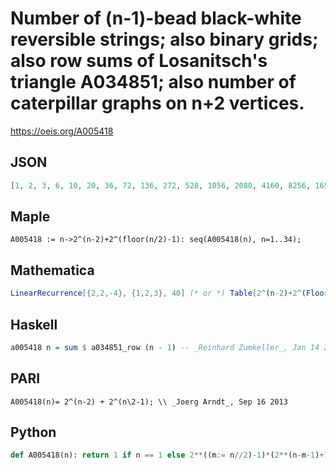 # Number of \(n\-1\)\-bead black\-white reversible strings; also binary grids; also row sums of Losanitsch's triangle A034851; also number of caterpillar graphs on n\+2 vertices\.
https://oeis.org/A005418
## JSON
```JSON
[1, 2, 3, 6, 10, 20, 36, 72, 136, 272, 528, 1056, 2080, 4160, 8256, 16512, 32896, 65792, 131328, 262656, 524800, 1049600, 2098176, 4196352, 8390656, 16781312, 33558528, 67117056, 134225920, 268451840, 536887296, 1073774592, 2147516416, 4295032832]
```
## Maple
```Maple
A005418 := n->2^(n-2)+2^(floor(n/2)-1): seq(A005418(n), n=1..34);
```
## Mathematica
```Mathematica
LinearRecurrence[{2,2,-4}, {1,2,3}, 40] (* or *) Table[2^(n-2)+2^(Floor[n/2]-1), {n,40}] (* _Harvey P. Dale_, Jan 18 2012 *)
```
## Haskell
```Haskell
a005418 n = sum $ a034851_row (n - 1) -- _Reinhard Zumkeller_, Jan 14 2012
```
## PARI
```PARI
A005418(n)= 2^(n-2) + 2^(n\2-1); \\ _Joerg Arndt_, Sep 16 2013
```
## Python
```Python
def A005418(n): return 1 if n == 1 else 2**((m:= n//2)-1)*(2**(n-m-1)+1) # _Chai Wah Wu_, Feb 03 2022
```
